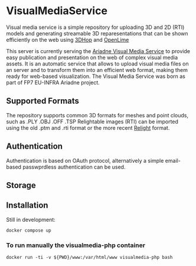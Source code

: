 # VisualMediaService

Visual media service is a simple repository for uploading 3D and 2D (RTI) models and generating streamable 3D reparesentations that can be shown efficiently on the web using [3DHop](https://3dhop.net) and [OpenLime](https://github.com/cnr-isti-vclab/openlime)

This server is currently serving the [Ariadne Visual Media Service](https://visual.ariadne-infrastructure.eu/) to provide easy publication and presentation on the web of complex visual media assets. 
It is an automatic service that allows to upload visual media files on an server and to transform them into an efficient web format, making them ready for web-based visualization.
The Visual Media Service was born as part of FP7 EU-INFRA Ariadne project.

## Supported Formats
The repository supports common 3D formats for meshes and point clouds, such as .PLY .OBJ .OFF .TSP
Relightable images (RTI) can be imported using the old .ptm and .rti format or the more recent [Relight](https://github.com/cnr-isti-vclab/relight) format.

## Authentication
Authentication is based on OAuth protocol, alternatively a simple email-based passwprdless authentication can be used. 

## Storage

## Installation

Still in development:
```
docker compose up
```


### To run manually the visualmedia-php container
```
docker run -ti -v ${PWD}/www:/var/html/www visualmedia-php bash
```

